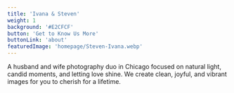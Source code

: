 ```yaml
---
title: 'Ivana & Steven'
weight: 1
background: '#E2CFCF'
button: 'Get to Know Us More'
buttonLink: 'about'
featuredImage: 'homepage/Steven-Ivana.webp'
---
```


A husband and wife photography duo in Chicago focused on natural light, candid moments, and letting love shine. We create clean, joyful, and vibrant images for you to cherish for a lifetime.
